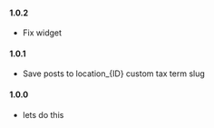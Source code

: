 #### 1.0.2
* Fix widget

#### 1.0.1
* Save posts to location_{ID} custom tax term slug

#### 1.0.0
* lets do this
